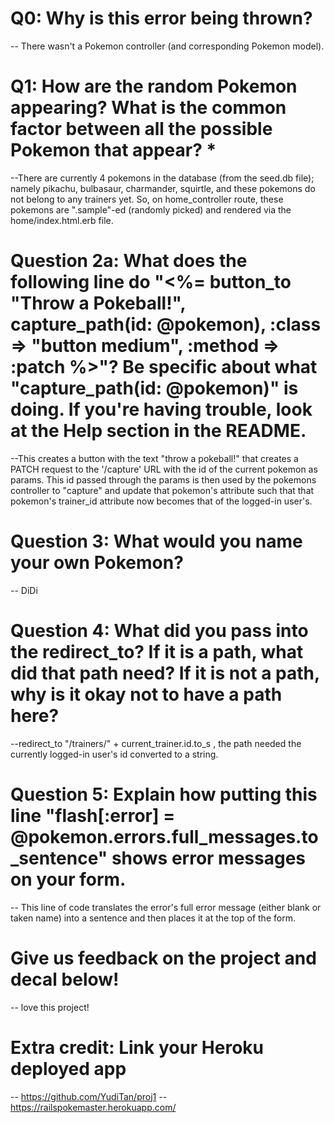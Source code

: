 # Q0: Why is this error being thrown?
-- There wasn't a Pokemon controller (and corresponding Pokemon model).

# Q1: How are the random Pokemon appearing? What is the common factor between all the possible Pokemon that appear? *

--There are currently 4 pokemons in the database (from the seed.db file); namely pikachu, bulbasaur, charmander, squirtle, and these pokemons do not belong to any trainers yet. So, on home_controller route, these pokemons are ".sample"-ed (randomly picked) and rendered via the home/index.html.erb file.

# Question 2a: What does the following line do "<%= button_to "Throw a Pokeball!", capture_path(id: @pokemon), :class => "button medium", :method => :patch %>"? Be specific about what "capture_path(id: @pokemon)" is doing. If you're having trouble, look at the Help section in the README.

--This creates a button with the text "throw a pokeball!" that creates a PATCH request to the '/capture' URL with the id of the current pokemon as params. This id passed through the params is then used by the pokemons controller to "capture" and update that pokemon's attribute such that that pokemon's trainer_id attribute now becomes that of the logged-in user's.

# Question 3: What would you name your own Pokemon?

-- DiDi

# Question 4: What did you pass into the redirect_to? If it is a path, what did that path need? If it is not a path, why is it okay not to have a path here?

--redirect_to "/trainers/" + current_trainer.id.to_s , the path needed the currently logged-in user's id converted to a string.

# Question 5: Explain how putting this line "flash[:error] = @pokemon.errors.full_messages.to_sentence" shows error messages on your form.

-- This line of code translates the error's full error message (either blank or taken name) into a sentence and then places it at the top of the form.

# Give us feedback on the project and decal below!

-- love this project!

# Extra credit: Link your Heroku deployed app
-- https://github.com/YudiTan/proj1
-- https://railspokemaster.herokuapp.com/
